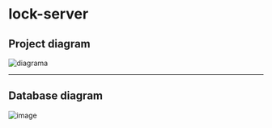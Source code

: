# lock-server



<h2>Project diagram</h2>

![diagrama](https://github.com/thiagoneves2/lock-server/assets/69463307/235c43b4-aefd-460a-ad91-8b96f89ced99)

<hr/>

<h2>Database diagram </h2>

![image](https://github.com/thiagoneves2/lock-server/assets/69463307/9edc76da-b724-409a-a506-148c925381a7)
